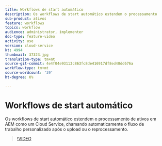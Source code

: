 ```yaml
---
title: Workflows de start automático
description: Os workflows de start automático estendem o processamento de ativos chamando automaticamente o fluxo de trabalho personalizado após o upload ou o reprocessamento.
sub-product: ativos
feature: workflows
topics: workflow
audience: administrator, implementer
doc-type: feature-video
activity: use
version: cloud-service
kt: 4994
thumbnail: 37323.jpg
translation-type: tm+mt
source-git-commit: 4e4f04e93113c863fc8de416917df8ed40dd676a
workflow-type: tm+mt
source-wordcount: '39'
ht-degree: 0%

---
```



# Workflows de start automático

Os workflows de start automático estendem o processamento de ativos em AEM como um Cloud Service, chamando automaticamente o fluxo de trabalho personalizado após o upload ou o reprocessamento.

>[!VIDEO](https://video.tv.adobe.com/v/37323/?quality=12&learn=on&hidetitle=true)
